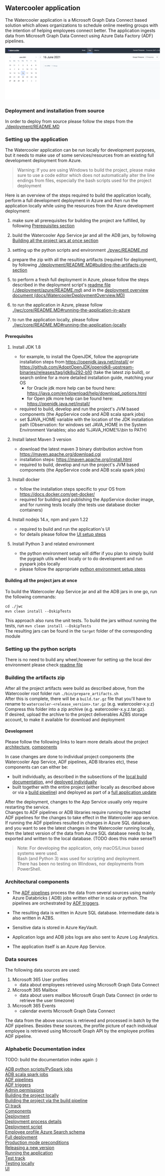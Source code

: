## Watercooler application

The Watercooler application is a Microsoft Graph Data Connect based solution which allows organizations to schedule
online meeting groups with the intention of helping employees connect better. The application ingests data from
Microsoft Graph Data Connect using Azure Data Factory (ADF)
pipelines.

![Application main page](docs/imgs/watercooler_main_page.png)


### Deployment and installation from source
In order to deploy from source please follow the steps from the [./deployment/README.MD](./deployment/README.MD)

### Setting up the application

The Watercooler application can be run locally for development purposes, but it needs to make use of some
services/resources from an existing full development deployment from Azure.

> Warning: If you are using Windows to build the project, please make sure to use a code editor which does not
> automatically alter the line endings from files, especially the bash scripts used for the project deployment

Here is an overview of the steps required to build the application locally, perform a full development deployment in
Azure and then run the application locally while using the resources from the Azure development deployment:

1. make sure all prerequisites for building the project are fulfilled, by
   following [Prerequisites section](#prerequisites)
   
2. build the Watercooler App Service jar and all the ADB jars, by
   following [Building all the project jars at once section](#building-all-the-project-jars-at-once)
   
3. setting up the python scripts and environment [./pywc/README.md](./pywc/README.md)
   
4. prepare the zip with all the resulting artifacts (required for deployment), by
   following [./deployment/README.MD#building-the-artifacts-zip section](./deployment/README.MD#building-the-artifacts-zip)
   
5. to perform a fresh full deployment in Azure, please follow the steps described in the deployment
   script's [readme file (./deployment/azure/README.md)](./deployment/azure/README.md)
   and in the [deployment overview document (docs/WatercoolerDeploymentOverview.MD)](docs/WatercoolerDeploymentOverview.MD)
6. to run the application in Azure, please follow [./jwc/core/README.MD#running-the-application-in-azure](./jwc/core/README.MD#running-the-application-in-azure)
7. to run the application locally, please follow [./jwc/core/README.MD#running-the-application-locally](./jwc/core/README.MD#running-the-application-locally)

#### Prerequisites

1. Install JDK 1.8
    - for example, to install the OpenJDK, follow the appropriate installation steps
      from https://openjdk.java.net/install/
      or https://github.com/AdoptOpenJDK/openjdk8-upstream-binaries/releases/tag/jdk8u292-b10 (take the latest zip build), or search online for a more detailed installation guide, matching your
      OS
        - for Oracle jdk more help can be found here: https://java.com/en/download/help/download_options.html
        - for Open jdk more help can be found here: https://openjdk.java.net/install/
    - required to build, develop and run the project's JVM based components (the AppService code and ADB scala spark
      jobs)
    - set $JAVA_HOME variable with the location of the JDK installation path (Observation: for windows set JAVA_HOME in the System Environment Variables; also add %JAVA_HOME%\bin to PATH)

2. Install latest Maven 3 version
    - download the latest maven 3 binary distribution archive from https://maven.apache.org/download.cgi
    - installation steps: https://maven.apache.org/install.html
    - required to build, develop and run the project's JVM based components (the AppService code and ADB scala spark
      jobs)
3. Install docker
    - follow the installation steps specific to your OS from https://docs.docker.com/get-docker/
    - required for building and publishing the AppService docker image, and for running tests locally (the tests use
      database docker containers)
4. Install nodejs 14.x, npm and yarn 1.22
    - required to build and run the application's UI
    - for details please follow the [UI setup steps](./jwc/ui/README.md)
5. Install Python 3 and related environment
    - the python environment setup will differ if you plan to simply build the pygraph utils wheel locally or to do
      development and run pyspark jobs locally
    - please follow the appropriate [python environment setup steps](./pywc/README.md#setup-guide)

#### Building all the project jars at once

To build the Watercooler App Service jar and all the ADB jars in one go, run the following commands:

```shell script
cd ./jwc
mvn clean install --DskipTests
```

This approach also runs the unit tests. To build the jars without running the tests,
run `mvn clean install --DskipTests`  
The resulting jars can be found in the `target` folder of the corresponding module

### Setting up the python scripts

There is no need to build any wheel,however for setting up the local dev environment please
check [readme file](./pywc/README.md)

### Building the artifacts zip

After all the project artifacts were build as described above, from the Watercooler root folder
run `./bin/prepare_artifacts.sh`  
After this is complete, there will be a `build.tar.gz` file that you'll have to rename to
 `watercooler-<release_version>.tar.gz` (e.g. watercooler-x.y.z)  
Compress this folder into a zip archive (e.g. watercooler-x.y.z.tar.gz).  
If desired, upload the archive to the project deliverables AZBS storage account, to make it available for download and
deployment

#### Development

Please follow the following links to learn more details about the project [architecture](#architectural-components),
[components](./deployment/README.MD#project-components)

In case changes are done to individual project components (the Watercooler App Service, ADF pipelines, ADB libraries
etc), these components can can either be:

- built individually, as described in the subsections of
  the [local build documentation](./deployment/README.MD#building-from-source-using-the-local-development-environment),
  and [deployed individually](./deployment/README.MD#deploying-individual-components)
- built together with the entire project (either locally as described above or via
  a [build pipeline](./docs/build_pipeline.md))
  and deployed as part of
  a [full application update](./deployment/README.MD#updating-app-release-version-over-existing-deployment)

After the deployment, changes to the App Service usually only require restarting the service.  
Changes to ADF pipelines or ADB libraries require running the impacted ADF pipelines for the changes to take effect in
the Watercooler app service.  
If running the ADF pipelines resulted in changes in Azure SQL database, and you want to see the latest changes in the
Watercooler running locally, then the latest version of the data from Azure SQL database needs to be exported and
written to the local database. (TODO does this make sense?)

> Note: For developing the application, only macOS/Linux based systems were used.  
> Bash (and Python 3) was used for scripting and deployment.  
> There has been no testing on Windows, nor deployments from PowerShell.

### Architectural components

- The [ADF pipelines](docs/AzureDataFactory.MD) process the data from several sources using mainly Azure Databricks (
  ADB)
  jobs written either in scala or python. The pipelines are orchestrated
  by [ADF triggers](docs/ADF_trigger_creation_policy.md).

- The resulting data is written in Azure SQL database. Intermediate data is also written in AZBS.

- Sensitive data is stored in Azure KeyVault.

- Application logs and ADB jobs logs are also sent to Azure Log Analytics.

- The application itself is an Azure App Service.

### Data sources

The following data sources are used:

1. Microsoft 365 User profiles
    - data about employees retrieved using Microsoft Graph Data Connect
2. Microsoft 365 Mailbox
    - data about users mailbox Microsoft Graph Data Connect (in order to retrieve the user timezone)
3. Microsoft 365 Events
    - calendar events Microsoft Graph Data Connect

The data from the above sources is retrieved and processed in batch by the ADF pipelines. Besides these sources, the
profile picture of each individual employee is retrieved using Microsoft Graph API by the employee profiles ADF
pipeline.

### Alphabetic Documentation index
TODO: build the documentation index again :)

[ADB python scripts/PySpark jobs](./pywc/README.md)  
[ADB scala spark jobs](docs/ADBScalaPythonJobsParameters.MD)  
[ADF pipelines](./docs/AzureDataFactory.MD)  
[ADF triggers](./docs/ADF_trigger_creation_policy.md)  
[Admin permissions](./docs/AdminPermissions.MD)  
[Building the project locally](./deployment/README.MD#building-from-source-using-the-local-development-environment)  
[Building the project via the build pipeline](./docs/build_pipeline.md)  
[CI track](./docs/build_pipeline.md)  
[Components](./deployment/README.MD#project-components)   
[Deployment](./deployment/README.MD#deployment)  
[Deployment process details](docs/WatercoolerDeploymentOverview.MD)  
[Deployment script](./deployment/azure/README.md)  
[Employee profile Azure Search schema](./docs/Employee_profile_schema_example.md)  
[Full deployment](docs/WatercoolerDeploymentOverview.MD)  
[Production mode preconditions](./docs/AdminPermissions.MD)   
[Releasing a new version](./jwc/README.md)  
[Running the application](./jwc/core/README.MD)   
[Test track](./docs/test_track.md)  
[Testing locally](./jwc/core/README.MD#running-the-tests-locally)  
[UI](./jwc/ui/README.md)  